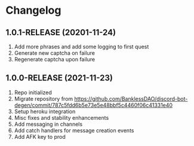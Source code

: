 # Changelog

## 1.0.1-RELEASE (20201-11-24)

1. Add more phrases and add some logging to first quest
2. Generate new captcha on failure
3. Regenerate captcha upon failure

## 1.0.0-RELEASE (2021-11-23)

1. Repo initialized
2. Migrate repository from https://github.com/BanklessDAO/discord-bot-degen/commit/787c5fdd6b5e73e5e48bbf5c4460f06c41331e40
3. Setup heroku integration
4. Misc fixes and stability enhancements
5. Add messaging in channels
6. Add catch handlers for message creation events
7. Add AFK key to prod